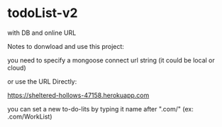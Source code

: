 # todoList-v2
 with DB and online URL

Notes to donwload and use this project:

you need to specify a mongoose connect url string (it could be local or cloud)

or use the URL Directly:

https://sheltered-hollows-47158.herokuapp.com

you can set a new to-do-lits by typing it name after ".com/" (ex: .com/WorkList)
